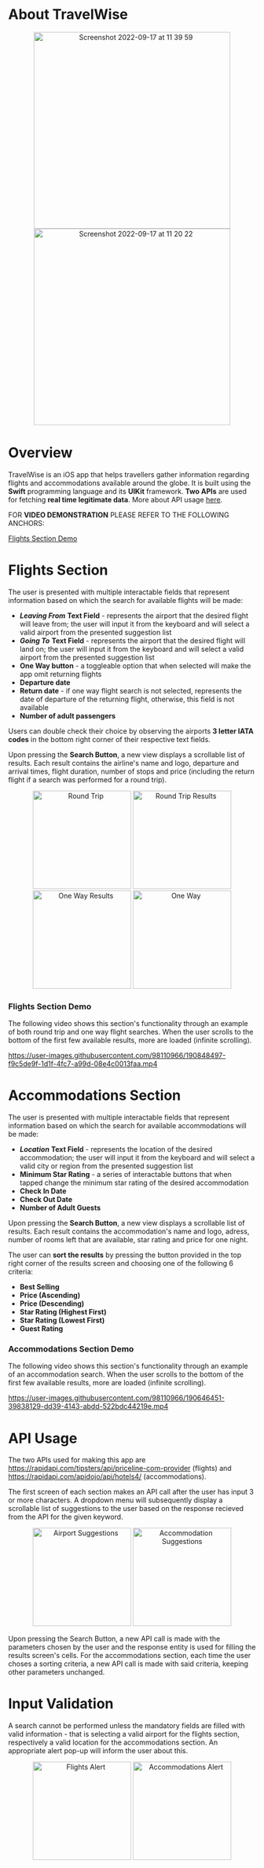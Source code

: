 # About TravelWise
<p align="center">
<img width="400" alt="Screenshot 2022-09-17 at 11 39 59" src="https://user-images.githubusercontent.com/98110966/190848301-835a4106-183c-4453-8a92-b6e849852533.png"><img width="400" alt="Screenshot 2022-09-17 at 11 20 22" src="https://user-images.githubusercontent.com/98110966/190847886-dadcb37b-1fe7-4645-8362-5285de3929be.png">
</p>

# Overview
TravelWise is an iOS app that helps travellers gather information regarding flights and accommodations available around the globe. It is built using the **Swift** programming language and its **UIKit** framework. **Two APIs** are used for fetching **real time legitimate data**. More about API usage [here](#api-usage).

FOR **VIDEO DEMONSTRATION** PLEASE REFER TO THE FOLLOWING ANCHORS: 

[Flights Section Demo](#flights-section-demo)

# Flights Section

The user is presented with multiple interactable fields that represent information based on which the search for available flights will be made:
* ***Leaving From*** **Text Field** - represents the airport that the desired flight will leave from; the user will input it from the keyboard and will select a valid airport from the presented suggestion list
* ***Going To***  **Text Field** - represents the airport that the desired flight will land on; the user will input it from the keyboard and will select a valid airport from the presented suggestion list
* **One Way button** - a toggleable option that when selected will make the app omit returning flights
* **Departure date**
* **Return date** - if one way flight search is not selected, represents the date of departure of the returning flight, otherwise, this field is not available
* **Number of adult passengers**

Users can double check their choice by observing the airports **3 letter IATA codes** in the bottom right corner of their respective text fields.

Upon pressing the **Search Button**, a new view displays a scrollable list of results. Each result contains the airline's name and logo, departure and arrival times, flight duration, number of stops and price (including the return flight if a search was performed for a round trip).

<p align="center">
<img width="200" heigth="200" alt="Round Trip" src="https://user-images.githubusercontent.com/98110966/190850520-19161af0-f0c3-4991-baa6-e0665fd0ce1e.png">
<img width="200" heigth="200" alt="Round Trip Results" src="https://user-images.githubusercontent.com/98110966/190850525-eb2ee9a7-0583-47bb-aab2-a9fd73077d1b.png">
<img width="200" heigth="200" alt="One Way Results" src="https://user-images.githubusercontent.com/98110966/190850550-60111a6f-02b6-498c-a582-c7b7513d2dce.png">
<img width="200" heigth="200" alt="One Way" src="https://user-images.githubusercontent.com/98110966/190850547-fc844337-f7e2-4c7f-af77-21bd78599df0.png">
</p>

### Flights Section Demo

The following video shows this section's functionality through an example of both round trip and one way flight searches. When the user scrolls to the bottom of the first few available results, more are loaded (infinite scrolling).



https://user-images.githubusercontent.com/98110966/190848497-f9c5de9f-1d1f-4fc7-a99d-08e4c0013faa.mp4



# Accommodations Section

The user is presented with multiple interactable fields that represent information based on which the search for available accommodations will be made:
* ***Location*** **Text Field** - represents the location of the desired accommodation; the user will input it from the keyboard and will select a valid city or region from the presented suggestion list
* **Minimum Star Rating** - a series of interactable buttons that when tapped change the minimum star rating of the desired accommodation
* **Check In Date**
* **Check Out Date**
* **Number of Adult Guests**

Upon pressing the **Search Button**, a new view displays a scrollable list of results. Each result contains the accommodation's name and logo, adress, number of rooms left that are available, star rating and price for one night. 

The user can **sort the results** by pressing the button provided in the top right corner of the results screen and choosing one of the following 6 criteria: 
* **Best Selling**
* **Price (Ascending)**
* **Price (Descending)**
* **Star Rating (Highest First)**
* **Star Rating (Lowest First)**
* **Guest Rating**

### Accommodations Section Demo

The following video shows this section's functionality through an example of an accommodation search. When the user scrolls to the bottom of the first few available results, more are loaded (infinite scrolling).

https://user-images.githubusercontent.com/98110966/190646451-39838129-dd39-4143-abdd-522bdc44219e.mp4

# API Usage

The two APIs used for making this app are https://rapidapi.com/tipsters/api/priceline-com-provider (flights) and https://rapidapi.com/apidojo/api/hotels4/ (accommodations).

The first screen of each section makes an API call after the user has input 3 or more characters. A dropdown menu will subsequently display a scrollable list of suggestions to the user based on the response recieved from the API for the given keyword.
<p align="center">
<img width="200" heigth="200" alt="Airport Suggestions" src="https://user-images.githubusercontent.com/98110966/190848808-f2b6b0fe-c5ed-49d8-8d48-641eed35d43b.png">
<img width="200" heigth="200" alt="Accommodation Suggestions" src="https://user-images.githubusercontent.com/98110966/190848671-f75e8dcd-ba87-4296-b205-e04f8b133318.png">
</p>
Upon pressing the Search Button, a new API call is made with the parameters chosen by the user and the response entity is used for filling the results screen's cells. For the accommodations section, each time the user choses a sorting criteria, a new API call is made with said criteria, keeping other parameters unchanged.

# Input Validation

A search cannot be performed unless the mandatory fields are filled with valid information - that is selecting a valid airport for the flights section, respectively a valid location for the accommodations section. An appropriate alert pop-up will inform the user about this.

<p align="center">
<img width="200" heigth="200" alt="Flights Alert" src="https://user-images.githubusercontent.com/98110966/190849733-7b90156f-343e-46a8-91b9-f2456ac57160.png">
<img width="200" heigth="200" alt="Accommodations Alert" src="https://user-images.githubusercontent.com/98110966/190849735-735971d6-e6d7-406c-a650-f8db31f991b6.png">
</p>



